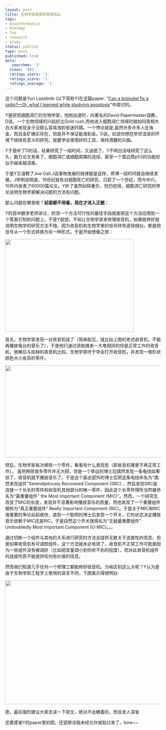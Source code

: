```yaml
---
layout: post
title: 生物学家能修好收音机么
tags:
- bioinformatics
- biology
- fun
- research
- study
status: publish
type: post
published: true
meta:
  _searchme: '1'
  views: '932'
  ratings_users: '1'
  ratings_score: '1'
  ratings_average: '1'
---
```

这个问题是Yuri Lazebnik (以下简称Y)在这篇paper: "<a href="http://www.protein.bio.msu.ru/biokhimiya/contents/v69/pdf/bcm_1403.pdf" target="_blank">Can a biologist fix a radio?—Or, what I learned while studying apoptosis</a>"中探讨的。

Y是研究细胞凋亡的生物学家，他刚出道时，向著名的David Papermaster请教，D说，一个生物领域的兴起好比Gold rush,而他进入细胞凋亡领域时就如同真相大白大家发现金子没那么容易淘的低迷时期。一个悖论就是,虽然许多许多人在淘金，而且金矿确实存在，但是并不保证能淘到金。D说，如说你想在举世沮丧的环境下继续有意义的研究，就要学会使用好的工具，保持清醒的头脑。

Y于是听了D的话，结果研究了一段时间，又迷惑了。Y不明白没啥研究了这么久，数万论文发表了，细胞凋亡或细胞周期的途径，甚至一个蛋白质p53的功能却似乎越来越深奥。

于是Y又请教了Joe Gall,J说事物发展的规律就是这样，停滞一段时间就会继续发展，J举例说明道，19世纪就有对细胞死亡的研究，沉寂了一个世纪，而今中兴，10年内发表了60000篇论文。Y听了虽然如释重负，但仍觉得，细胞凋亡研究的悖论说明生物学家解决问题的方法有问题。

那么问题在哪里呢？<strong>前面都不用看，现在才进入正题：</strong>

Y的高中数学老师讲过，检测一个方法可行性的最佳手段就是把这个方法应用到一个答案已知的问题上。于是Y就想，不如让生物学家来修理收音机，如果能修好就说明生物学的研究方法不错。因为收音机和生物学里的信号转导途径相似，都是把信号从一个形式转换为另一种形式。于是开始想像之旅：

<a href="http://azaleasays.com/wp-content/uploads/2010/07/radio.jpg"><img src="http://azaleasays.com/wp-content/uploads/2010/07/radio.jpg" alt="" width="416" height="299" /></a>

首先，生物学家发现一台收音机挂了（简单起见，就比如上图的老式收音机，不能再播放电台的音乐了），于是他们通过资助搞来一大堆相同的但是正常工作的收音机，肢解后与挂掉的收音机比较。生物学家终于学会打开收音机，并发现一堆形状颜色大小各异的零件。

<a href="http://azaleasays.com/wp-content/uploads/2010/07/radio_opened1.jpg"><img src="http://azaleasays.com/wp-content/uploads/2010/07/radio_opened1.jpg" alt="" width="516" height="297" /></a>

然后，生物学家每次移除一个零件，看看有什么表现型（即收音机哪里不再正常工作）。 虽然移除很多零件并无大碍，但是一个幸运的博士后偶然发现一条电线如果挂了，收音机就不播放音乐了。于是这个喜出望外的博士后把这条电线命名为"偶然发现组件"Serendipitously Recovered Component (SRC) ，然后发现SRC是连接一个长长的零件和收音机其他部分的唯一零件，因此这个长零件理所当然被命名为"最重要组件" the Most Important Component (MIC)"。然而，一个研究生改变了MIC的长度，发现并不显著影响播放音乐的质量，而他发现了一个重要组件被称为"真正重要组件" Really Important Component (RIC)。于是关于MIC和RIC谁重要的争论此起彼伏，直到一个聪明的博士后发现一个开关，它的状态决定播放音乐依赖于MIC还是RIC。于是自然这个开关就得名为"无疑最重要组件" Undoubtedly Most Important Component (U-MIC)。。。

通过切断一个组件与其他的关系进行研究的方法会提供无数关于连接性的信息，但是如果收音机有可调控组件，这个方法就未必有效了。收音机不正常工作可能是因为一些组件没有被调好（比如把音量调小到你听不到的程度），而对此收音机组件的连接性质不能提供任何有价值的信息。

然而我们知道几乎任何一个修理工都能修好收音机。为啥区别这么大呢？Y认为是由于生物学和工程学上使用的语言不同，下图表示得很明白:

<a href="http://azaleasays.files.wordpress.com/2008/04/signal1.jpg"><img src="http://azaleasays.files.wordpress.com/2008/04/signal1.jpg" alt="" width="597" height="400" /></a>

恩，最后强烈建议大家去读一下原文，绝对不会睡着的，而且发人深省

还要感谢Y的paper里的图，还望原谅我未经允许就贴过来了。bow~~
